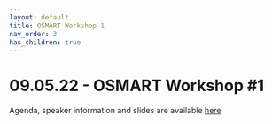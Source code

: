 ```yaml
---
layout: default
title: OSMART Workshop 1
nav_order: 3
has_children: true
---
```


# 09.05.22 - OSMART Workshop #1
Agenda, speaker information and slides are available [here](https://www.5g-mag.com/post/09-05-22-osmart-workshop)
